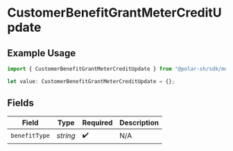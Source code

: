 # CustomerBenefitGrantMeterCreditUpdate

## Example Usage

```typescript
import { CustomerBenefitGrantMeterCreditUpdate } from "@polar-sh/sdk/models/components/customerbenefitgrantmetercreditupdate.js";

let value: CustomerBenefitGrantMeterCreditUpdate = {};
```

## Fields

| Field              | Type               | Required           | Description        |
| ------------------ | ------------------ | ------------------ | ------------------ |
| `benefitType`      | *string*           | :heavy_check_mark: | N/A                |